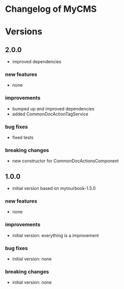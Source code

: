 # Changelog of MyCMS
 
# Versions
 
## 2.0.0
- improved dependencies

### new features
- none
 
### improvements
- bumped up and improved dependencies
- added CommonDocActionTagService
 
### bug fixes
- fixed tests
 
### breaking changes
- new constructor for CommonDocActionsComponent


## 1.0.0
- initial version based on mytourbook-1.5.0

### new features
- none
 
### improvements
- initial version: everything is a improvement
 
### bug fixes
- initial version: none
 
### breaking changes
- initial version: none
